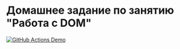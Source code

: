# Домашнее задание по занятию "Работа с DOM"

[![GitHub Actions Demo](https://github.com/newr-hide/HW_2_JS_BROWSER/actions/workflows/github-actions-demo.yml/badge.svg)](https://github.com/newr-hide/HW_2_JS_BROWSER/actions/workflows/github-actions-demo.yml)
